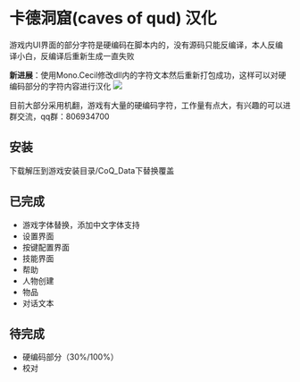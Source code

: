 # 卡德洞窟(caves of qud) 汉化
游戏内UI界面的部分字符是硬编码在脚本内的，没有源码只能反编译，本人反编译小白，反编译后重新生成一直失败

**新进展**：使用Mono.Cecil修改dll内的字符文本然后重新打包成功，这样可以对硬编码部分的字符内容进行汉化
![](https://lofucc.github.io/picx-images-hosting/20240914/PixPin_2024-09-14_19-24-13.2vep7vq0wp.webp)

目前大部分采用机翻，游戏有大量的硬编码字符，工作量有点大，有兴趣的可以进群交流，qq群：806934700

## 安装

下载解压到游戏安装目录/CoQ_Data下替换覆盖

## 已完成

- 游戏字体替换，添加中文字体支持
- 设置界面
- 按键配置界面
- 技能界面
- 帮助
- 人物创建
- 物品
- 对话文本

## 待完成

- 硬编码部分（30%/100%）
- 校对

